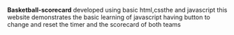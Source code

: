 **Basketball-scorecard**
developed using basic html,cssthe and javascript 
this website demonstrates the basic learning of javascript having button to change and reset the timer and the scorecard of both teams
